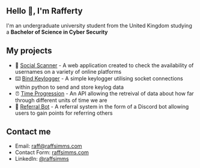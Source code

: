 ## Hello 👋, I'm **Rafferty**

I'm an undergraduate university student from the United Kingdom studying a **Bachelor of Science in Cyber Security**

## **My projects**
- 📡 [Social Scanner](https://checker.raffsimms.com/) - A web application created to check the availability of usernames on a variety of online platforms
- ⌨️ [Bind Keylogger](https://github.com/fwiko/bind-keylogger/) - A simple keylogger utilising socket connections within python to send and store keylog data
- ⏰ [Time Progression](https://github.com/fwiko/time-progression) - An API allowing the retreival of data about how far through different units of time we are
- 📔 [Referral Bot](https://github.com/fwiko/time-progression) - A referral system in the form of a Discord bot allowing users to gain points for referring others

## **Contact me**

- Email: [raff@raffsimms.com](mailto:raff@raffsimms.com)
- Contact Form: [raffsimms.com](https://raffsimms.com/contact)
- LinkedIn: [@raffsimms](https://www.linkedin.com/in/raffsimms/)
